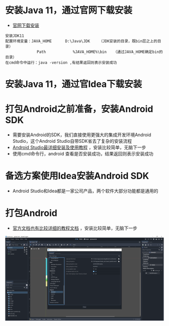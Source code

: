# 安装Java 11，通过官网下载安装

- [官网下载安装](https://zhuanlan.zhihu.com/p/357903259)

```
安装JDK11
配置环境变量：JAVA_HOME      D:\Java\JDK    （JDK安装的目录，既bin层之上的目录）
              Path            %JAVA_HOME%\bin   （通过JAVA_HOME确定bin的目录）
在cmd命令中运行：java -version ,有结果返回则表示安装成功
```

# 安装Java 11，通过官Idea下载安装

# 打包Android之前准备，安装Android SDK

- 需要安装Android的SDK，我们直接使用更强大的集成开发环境Android Studio，这个Android Studio自带SDK省去了复杂的安装流程
- [Android Studio最详细安装及使用教程](https://zhuanlan.zhihu.com/p/456126708) ，安装比较简单，无脑下一步
- 使用cmd命令行，android 查看是否安装成功，结果返回则表示安装成功

# 备选方案使用Idea安装Android SDK

- Android Studio和Idea都是一家公司产品，两个软件大部分功能都是通用的

# 打包Android

- [官方文档也有比较详细的教程文档](https://docs.godotengine.org/en/stable/tutorials/export/exporting_for_android.html) ，安装比较简单，无脑下一步

![Image text](image/232/img.png)
